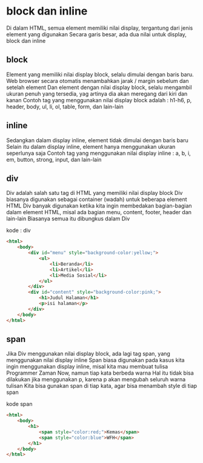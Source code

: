 # block dan inline
Di dalam HTML, semua element memiliki nilai display, tergantung dari jenis element yang
digunakan
Secara garis besar, ada dua nilai untuk display, block dan inline

## block
Element yang memiliki nilai display block, selalu dimulai dengan baris baru.
Web browser secara otomatis menambahkan jarak / margin sebelum dan setelah element
Dan element dengan nilai display block, selalu mengambil ukuran penuh yang tersedia, yag artinya
dia akan meregang dari kiri dan kanan
Contoh tag yang menggunakan nilai display block adalah :
h1-h6, p, header, body, ul, li, ol, table, form, dan lain-lain

## inline
Sedangkan dalam display inline, element tidak dimulai dengan baris baru
Selain itu dalam display inline, element hanya menggunakan ukuran seperlunya saja
Contoh tag yang menggunakan nilai display inline :
a, b, i, em, button, strong, input, dan lain-lain

## div
Div adalah salah satu tag di HTML yang memiliki nilai display block
Div biasanya digunakan sebagai container (wadah) untuk beberapa element HTML
Div banyak digunakan ketika kita ingin membedakan bagian-bagian dalam element HTML, misal
ada bagian menu, content, footer, header dan lain-lain
Biasanya semua itu dibungkus dalam Div

kode : div
``` html
<html>
    <body>
        <div id="menu" style="background-color:yellow;">
            <ul>
                <li>Beranda</li>
                <li>Artikel</li>
                <li>Media Sosial</li>
            </ul>
        </div>
        <div id="content" style="background-color:pink;">
            <h1>Judul Halaman</h1>
            <p>isi halaman</p>
        </div>
    </body>
</html>
```

## span
Jika Div menggunakan nilai display block, ada lagi tag span, yang menggunakan nilai display inline
Span biasa digunakan pada kasus kita ingin menggunakan display inline, misal kita mau membuat
tulisa Programmer Zaman Now, namun tiap kata berbeda warna
Hal itu tidak bisa dilakukan jika menggunakan p, karena p akan mengubah seluruh warna tulisan
Kita bisa gunakan span di tiap kata, agar bisa menambah style di tiap span

kode span
``` html
<html>
    <body>
        <h1>
            <span style="color:red;">Kemas</span>
            <span style="color:blue">WFH</span>
        </h1>
    </body>
</html>
```